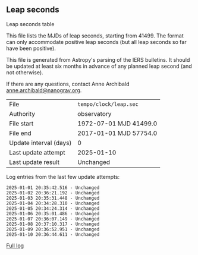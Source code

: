 
## Leap seconds

Leap seconds table

This file lists the MJDs of leap seconds, starting from 41499.
The format can only accommodate positive leap seconds (but all
leap seconds so far have been positive).

This file is generated from Astropy's parsing of the IERS
bulletins. It should be updated at least six months in advance
of any planned leap second (and not otherwise).

If there are any questions, contact Anne Archibald
<anne.archibald@nanograv.org>.

|     |     |
|:--- |:--- |
| File | `tempo/clock/leap.sec` |
| Authority | observatory |
| File start | 1972-07-01 MJD 41499.0 |
| File end | 2017-01-01 MJD 57754.0 |
| Update interval (days) | 0 |
| Last update attempt | 2025-01-10 |
| Last update result | Unchanged |

Log entries from the last few update attempts:
```
2025-01-01 20:35:42.516 - Unchanged
2025-01-02 20:36:21.192 - Unchanged
2025-01-03 20:35:31.448 - Unchanged
2025-01-04 20:34:28.310 - Unchanged
2025-01-05 20:34:24.314 - Unchanged
2025-01-06 20:35:01.486 - Unchanged
2025-01-07 20:36:07.149 - Unchanged
2025-01-08 20:37:10.317 - Unchanged
2025-01-09 20:36:52.951 - Unchanged
2025-01-10 20:36:44.611 - Unchanged
```
[Full log](https://raw.githubusercontent.com/ipta/pulsar-clock-corrections/main/log/tempo/clock/leap.sec.log)
